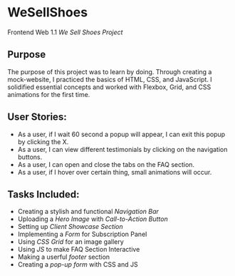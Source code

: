 # WeSellShoes
Frontend Web 1.1 *We Sell Shoes Project*

## Purpose 
The purpose of this project was to learn by doing. Through creating a mock-website, I practiced the basics of HTML, CSS, and JavaScript. I solidified essential concepts and worked with Flexbox, Grid, and CSS animations for the first time. 

## User Stories: 
* As a user, if I wait 60 second a popup will appear, I can exit this popup by clicking the X.
* As a user, I can view different testimonials by clicking on the navigation buttons.
* As a user, I can open and close the tabs on the FAQ section.
* As a user, if I hover over certain thing, small animations will occur.


## Tasks Included: 
* Creating a stylish and functional *Navigation Bar*
* Uploading a *Hero Image* with *Call-to-Action Button*
* Setting up *Client Showcase Section*
* Implementing a *Form* for Subscription Panel
* Using *CSS Grid* for an image gallery
* Using *JS* to make FAQ Section Interactive 
* Making a userful *footer* section
* Creating a *pop-up form* with CSS and JS 
